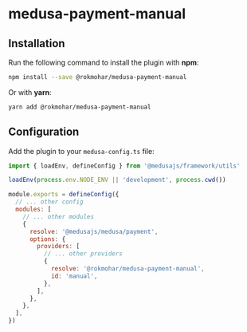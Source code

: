 # medusa-payment-manual

## Installation

Run the following command to install the plugin with **npm**:

```bash
npm install --save @rokmohar/medusa-payment-manual
```

Or with **yarn**:

```bash
yarn add @rokmohar/medusa-payment-manual
```

## Configuration

Add the plugin to your `medusa-config.ts` file:

```js
import { loadEnv, defineConfig } from '@medusajs/framework/utils'

loadEnv(process.env.NODE_ENV || 'development', process.cwd())

module.exports = defineConfig({
  // ... other config
  modules: [
    // ... other modules
    {
      resolve: '@medusajs/medusa/payment',
      options: {
        providers: [
          // ... other providers
          {
            resolve: '@rokmohar/medusa-payment-manual',
            id: 'manual',
          },
        ],
      },
    },
  ],
})
```
